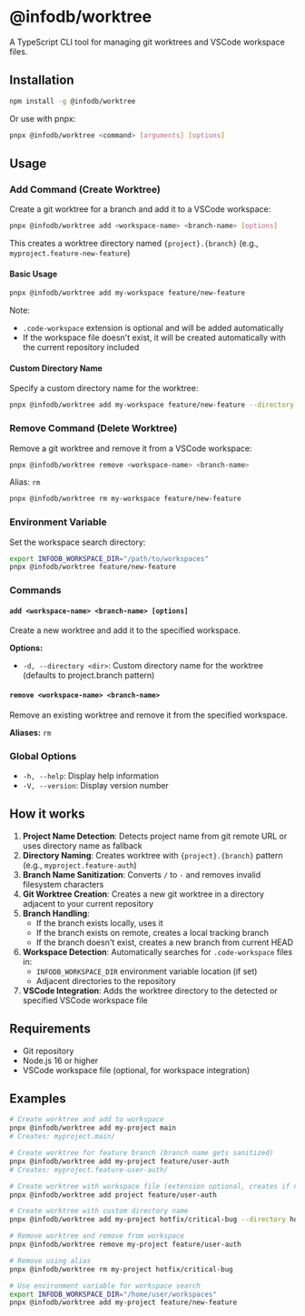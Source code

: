 # @infodb/worktree

A TypeScript CLI tool for managing git worktrees and VSCode workspace files.

## Installation

```bash
npm install -g @infodb/worktree
```

Or use with pnpx:

```bash
pnpx @infodb/worktree <command> [arguments] [options]
```

## Usage

### Add Command (Create Worktree)

Create a git worktree for a branch and add it to a VSCode workspace:

```bash
pnpx @infodb/worktree add <workspace-name> <branch-name> [options]
```

This creates a worktree directory named `{project}.{branch}` (e.g., `myproject.feature-new-feature`)

#### Basic Usage

```bash
pnpx @infodb/worktree add my-workspace feature/new-feature
```

Note: 
- `.code-workspace` extension is optional and will be added automatically
- If the workspace file doesn't exist, it will be created automatically with the current repository included

#### Custom Directory Name

Specify a custom directory name for the worktree:

```bash
pnpx @infodb/worktree add my-workspace feature/new-feature --directory custom-folder-name
```

### Remove Command (Delete Worktree)

Remove a git worktree and remove it from a VSCode workspace:

```bash
pnpx @infodb/worktree remove <workspace-name> <branch-name>
```

Alias: `rm`

```bash
pnpx @infodb/worktree rm my-workspace feature/new-feature
```

### Environment Variable

Set the workspace search directory:

```bash
export INFODB_WORKSPACE_DIR="/path/to/workspaces"
pnpx @infodb/worktree feature/new-feature
```

### Commands

#### `add <workspace-name> <branch-name> [options]`
Create a new worktree and add it to the specified workspace.

**Options:**
- `-d, --directory <dir>`: Custom directory name for the worktree (defaults to project.branch pattern)

#### `remove <workspace-name> <branch-name>`
Remove an existing worktree and remove it from the specified workspace.

**Aliases:** `rm`

### Global Options

- `-h, --help`: Display help information
- `-V, --version`: Display version number

## How it works

1. **Project Name Detection**: Detects project name from git remote URL or uses directory name as fallback
2. **Directory Naming**: Creates worktree with `{project}.{branch}` pattern (e.g., `myproject.feature-auth`)
3. **Branch Name Sanitization**: Converts `/` to `-` and removes invalid filesystem characters
4. **Git Worktree Creation**: Creates a new git worktree in a directory adjacent to your current repository
5. **Branch Handling**: 
   - If the branch exists locally, uses it
   - If the branch exists on remote, creates a local tracking branch
   - If the branch doesn't exist, creates a new branch from current HEAD
6. **Workspace Detection**: Automatically searches for `.code-workspace` files in:
   - `INFODB_WORKSPACE_DIR` environment variable location (if set)
   - Adjacent directories to the repository
7. **VSCode Integration**: Adds the worktree directory to the detected or specified VSCode workspace file

## Requirements

- Git repository
- Node.js 16 or higher
- VSCode workspace file (optional, for workspace integration)

## Examples

```bash
# Create worktree and add to workspace
pnpx @infodb/worktree add my-project main
# Creates: myproject.main/

# Create worktree for feature branch (branch name gets sanitized)
pnpx @infodb/worktree add my-project feature/user-auth
# Creates: myproject.feature-user-auth/

# Create worktree with workspace file (extension optional, creates if not exists)
pnpx @infodb/worktree add project feature/user-auth

# Create worktree with custom directory name
pnpx @infodb/worktree add my-project hotfix/critical-bug --directory hotfix-urgent

# Remove worktree and remove from workspace
pnpx @infodb/worktree remove my-project feature/user-auth

# Remove using alias
pnpx @infodb/worktree rm my-project hotfix/critical-bug

# Use environment variable for workspace search
export INFODB_WORKSPACE_DIR="/home/user/workspaces"
pnpx @infodb/worktree add my-project feature/new-feature
```